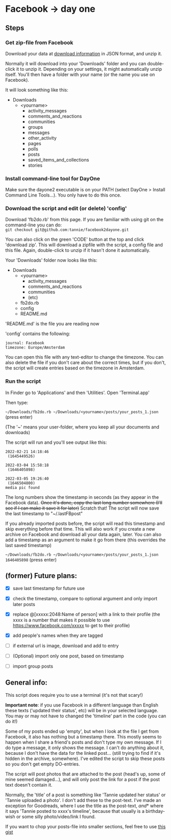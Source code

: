 # Facebook -> day one

## Steps

### Get zip-file from Facebook

Download your data  at [download information](https://www.facebook.com/dyi/?referrer=yfi_settings) in JSON format, and unzip it.  

Normally it will download into your 'Downloads' folder and you can double-click it to unzip it. Depending on your settings, it might automatically unzip itself. You'll then have a folder with your name (or the name you use on Facebook).   

It will look something like this:
* Downloads
	* \<yourname\>
		* activity_messages
		* comments_and_reactions
		* communities
		* groups
		* messages
		* other_activity
		* pages
		* polls
		* posts
		* saved_items_and_collections
		* stories  

### Install command-line tool for DayOne

Make sure the dayone2 executable is on your PATH (select DayOne > Install Command Line Tools...). You only have to do this once.

### Download the script and edit (or delete) 'config'

Download 'fb2do.rb' from this page. If you are familiar with using git on the command-line you can do:  
`git checkout git@github.com:tannie/facebook2dayone.git`

You can also click on the green 'CODE' button at the top and click 'download zip'. This will download a zipfile with the script, a config file and this file. Again, double-click to unzip if it hasn't done it automatically.

Your 'Downloads' folder now looks like this:
* Downloads
  - \<yourname\>
	* activity_messages
	* comments_and_reactions
	* communities
	* (etc)
  - fb2do.rb
  - config
  - README.md

'README.md' is the file you are reading now

'config' contains the following:

	journal: Facebook
	timezone: Europe/Amsterdam

You can open this file with any text-editor to change the timezone. You can also delete the file if you don't care about the correct times, but if you don't, the script will create entries based on the timezone in Amsterdam.

### Run the script

In Finder go to 'Applications' and then 'Utilities'. Open 'Terminal.app'

Then type:

`~/Downloads/fb2do.rb ~/Downloads/<yourname>/posts/your_posts_1.json` (press enter)

(The '~' means your user-folder, where you keep all your documents and downloads)

The script will run and you'll see output like this:

	2022-02-21 14:18:46
	 (1645449526)

	2022-03-04 15:58:18
	 (1646405898)

	2022-03-05 19:26:40
	 (1646504800)
	media pic found

The long numbers show the timestamp in seconds (as they appear in the Facebook data). 
~~Once it's done, copy the last long number somewhere (I'll see if I can make it save it for later)~~
Scratch that! The script will now save the last timestamp to "~/.lastFBpost"

If you already imported posts before, the script will read this timestamp and skip everything before that time. This will also work if you create a new archive on Facebook and download all your data again, later.
You can also add a timestamp as an argument to make it go from there (this overrides the last saved timestamp)

`~/Downloads/fb2do.rb ~/Downloads/<yourname>/posts/your_posts_1.json 1646405898` (press enter)


 ## (former) Future plans:

- [x] save last timestamp for future use
- [x] check the timestamp, compare to optional argument and only import later posts
- [x] replace @[xxxxx:2048:Name of person] with a link to their profile (the xxxx is a number that makes it possible to use https://www.facebook.com/xxxxx to get to their profile)
- [x] add people's names when they are tagged
- [ ] if external url is image, download and add to entry
- [ ] \(Optional\) import only one post, based on timestamp
- [ ] import group posts



## General info:

This script does require you to use a terminal (it's not that scary!)

**Important note**: if you use Facebook in a different language than English these texts ('updated their status', etc) will be in your selected language. You may or may not have to changed the 'timeline' part in the code (you can do it!)

Some of my posts ended up 'empty', but when I look at the file I get from Facebook, it also has nothing but a timestamp there. This mostly seems to happen when I share a friend's posts and don't type my own message. If I do type a message, it only shows the message. I can't do anything about it, because I don't have the data for the linked post... (still trying to find if it's hidden in the archive, somewhere). I've edited the script to skip these posts so you don't get empty DO-entries.

The script will post photos that are attached to the post (head's up, some of mine seemed damaged...), and will only post the link for a post if the post text doesn't contain it. 

Normally, the 'title' of a post is something like 'Tannie updated her status' or 'Tannie uploaded a photo'. I don't add these to the post-text.
I've made an exception for Goodreads, where I use the title as the post-text, *and** where it says 'Tannie posted to xxxx's timeline', because that usually is a birthday-wish or some silly photo/video/link I found.

If you want to chop your posts-file into smaller sections, feel free to use [this gist](https://gist.github.com/tannie/23872e8f265a7077c875162d5ae348a0)
